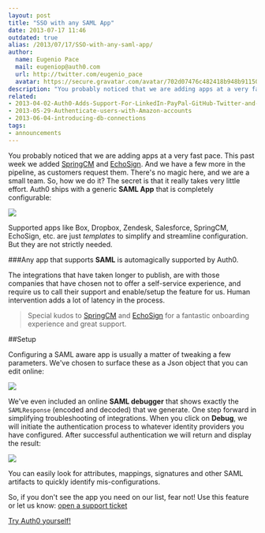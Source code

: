 ```yaml
---
layout: post
title: "SSO with any SAML App"
date: 2013-07-17 11:46
outdated: true
alias: /2013/07/17/SSO-with-any-saml-app/
author:
  name: Eugenio Pace
  mail: eugeniop@auth0.com
  url: http://twitter.com/eugenio_pace
  avatar: https://secure.gravatar.com/avatar/702d07476c482418b948b911504137a5?s=60
description: "You probably noticed that we are adding apps at a very fast pace. This past week we added SpringCM and EchoSign."
related:
- 2013-04-02-Auth0-Adds-Support-For-LinkedIn-PayPal-GitHub-Twitter-and-Facebook
- 2013-05-29-Authenticate-users-with-Amazon-accounts
- 2013-06-04-introducing-db-connections
tags:
- announcements
---
```



You probably noticed that we are adding apps at a very fast pace. This past week we added [SpringCM](http://www.springcm.com) and [EchoSign](http://www.echosign.com). And we have a few more in the pipeline, as customers request them. There's no magic here, and we are a small team. So, how we do it? The secret is that it really takes very little effort. Auth0 ships with a generic __SAML App__ that is completely configurable:

![](https://s3.amazonaws.com/blog.auth0.com/img/saml2-config.png)

Supported apps like Box, Dropbox, Zendesk, Salesforce, SpringCM, EchoSign, etc. are just _templates_ to simplify and streamline configuration. But they are not strictly needed.

###Any app that supports __SAML__ is automagically supported by Auth0.

The integrations that have taken longer to publish, are with those companies that have chosen not to offer a self-service experience, and require us to call their support and enable/setup the feature for us. Human intervention adds a lot of latency in the process.

> Special kudos to [SpringCM](http://www.springcm.com) and [EchoSign](http://www.echosign.com) for a fantastic onboarding experience and great support.

<!-- more -->

##Setup

Configuring a SAML aware app is usually a matter of tweaking a few parameters. We've chosen to surface these as a Json object that you can edit online:

![](https://s3.amazonaws.com/blog.auth0.com/img/saml2-config-param.png)

We've even included an online __SAML debugger__ that shows exactly the `SAMLResponse` (encoded and decoded) that we generate. One step forward in simplifying troubleshooting of integrations. When you click on __Debug__, we will initiate the authentication process to whatever identity providers you have configured. After successful authentication we will return and display the result:

![](https://s3.amazonaws.com/blog.auth0.com/img/saml-debugger.png)

You can easily look for attributes, mappings, signatures and other SAML artifacts to quickly identify mis-configurations.

So, if you don't see the app you need on our list, fear not! Use this feature or let us know:
[open a support ticket](https://support.auth0.com)

[Try Auth0 yourself!](https://auth0.com)
